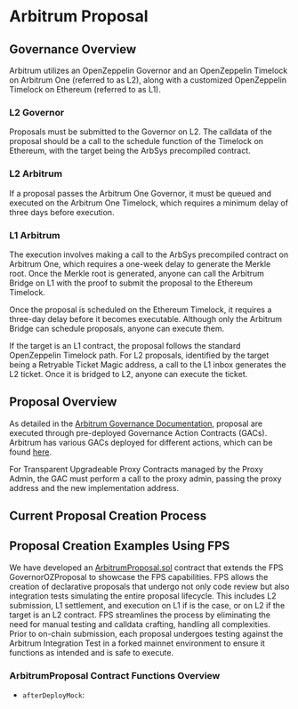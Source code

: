 # Arbitrum Proposal

## Governance Overview

Arbitrum utilizes an OpenZeppelin Governor and an OpenZeppelin Timelock on
Arbitrum One (referred to as L2), along with a customized OpenZeppelin Timelock
on Ethereum (referred to as L1).

### L2 Governor

Proposals must be submitted to the Governor on L2. The calldata of the proposal should be a call to the schedule function of the Timelock on Ethereum, with the target being the ArbSys precompiled contract.

### L2 Arbitrum

If a proposal passes the Arbitrum One Governor, it must be queued and executed on the Arbitrum One Timelock, which requires a minimum delay of three days before execution.

### L1 Arbitrum

The execution involves making a call to the ArbSys precompiled contract on Arbitrum One, which requires a one-week delay to generate the Merkle root. Once the Merkle root is generated, anyone can call the Arbitrum Bridge on L1 with the proof to submit the proposal to the Ethereum Timelock.

Once the proposal is scheduled on the Ethereum Timelock, it requires a three-day delay before it becomes executable. Although only the Arbitrum Bridge can schedule proposals, anyone can execute them.

If the target is an L1 contract, the proposal follows the standard OpenZeppelin Timelock path. For L2 proposals, identified by the target being a Retryable Ticket Magic address, a call to the L1 inbox generates the L2 ticket. Once it is bridged to L2, anyone can execute the ticket.

## Proposal Overview

As detailed in the [Arbitrum Governance Documentation](https://github.com/ArbitrumFoundation/governance/blob/main/docs), proposal are executed through pre-deployed Governance Action Contracts (GACs). Arbitrum has various GACs deployed for different actions, which can be found [here](https://github.com/ArbitrumFoundation/governance/tree/main/src/gov-action-contracts).

For Transparent Upgradeable Proxy Contracts managed by the Proxy Admin, the GAC must perform a call to the proxy admin, passing the proxy address and the new implementation address.

## Current Proposal Creation Process

## Proposal Creation Examples Using FPS

We have developed an [ArbitrumProposal.sol](./ArbitrumProposal.sol) contract
that extends the FPS GovernorOZProposal to showcase the FPS capabilities. FPS
allows the creation of declarative proposals that undergo not only code review
but also integration tests simulating the entire proposal lifecycle. This
includes L2 submission, L1 settlement, and execution on L1 if is the case, or on L2 if the target is an L2 contract. FPS streamlines the process by eliminating the need for manual testing and calldata crafting, handling all complexities. Prior to on-chain submission, each proposal undergoes testing against the Arbitrum Integration Test in a forked mainnet environment to ensure it functions as intended and is safe to execute.

### ArbitrumProposal Contract Functions Overview

-   `afterDeployMock`:
